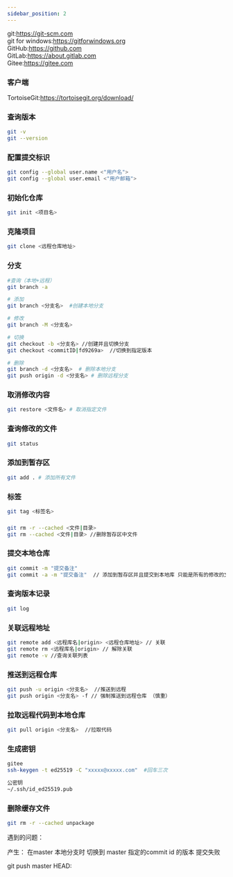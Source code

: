 ```yaml
---
sidebar_position: 2
---
```


git:<https://git-scm.com>   
git for windows:<https://gitforwindows.org>  
GitHub:<https://github.com>  
GitLab:<https://about.gitlab.com>  
Gitee:<https://gitee.com>

### 客户端
TortoiseGit:<https://tortoisegit.org/download/>

### 查询版本
```bash
git -v
git --version
```

### 配置提交标识
```bash
git config --global user.name <"用户名"> 
git config --global user.email <"用户邮箱">
```

### 初始化仓库
```bash
git init <项目名>
```

### 克隆项目
```bash
git clone <远程仓库地址>
```

### 分支
```bash
#查询（本地+远程）
git branch -a 

# 添加
git branch <分支名>  #创建本地分支

# 修改
git branch -M <分支名> 

# 切换
git checkout -b <分支名> //创建并且切换分支
git checkout <commitID|fd9269a>  //切换到指定版本

# 删除
git branch -d <分支名>  # 删除本地分支
git push origin -d <分支名> # 删除远程分支
```

### 取消修改内容
```bash
git restore <文件名> # 取消指定文件
```

### 查询修改的文件
```bash
git status
```

### 添加到暂存区
```bash
git add . # 添加所有文件
```




### 标签
```bash
git tag <标签名>
```



###
```bash
git rm -r --cached <文件|目录>
git rm --cached <文件|目录> //删除暂存区中文件
```



### 提交本地仓库
```bash
git commit -m "提交备注"
git commit -a -m "提交备注"  // 添加到暂存区并且提交到本地库 只能是所有的修改的文件，新文件不能
```


### 查询版本记录
```bash
git log
```

### 关联远程地址
```bash
git remote add <远程库名|origin> <远程仓库地址> // 关联
git remote rm <远程库名|origin> // 解除关联
git remote -v //查询关联列表
```

### 推送到远程仓库
```bash
git push -u origin <分支名>  //推送到远程
git push origin <分支名> -f // 强制推送到远程仓库 （慎重）
```



### 拉取远程代码到本地仓库
```bash
git pull origin <分支名>  //拉取代码
```


### 生成密钥
```bash
gitee
ssh-keygen -t ed25519 -C "xxxxx@xxxxx.com"  #回车三次

公密钥
~/.ssh/id_ed25519.pub

```
### 删除缓存文件
```bash
git rm -r --cached unpackage

```


遇到的问题：

产生：
在master 本地分支时 切换到 master 指定的commit id 的版本 
提交失败

git push master HEAD:<name-of-remote-branch>